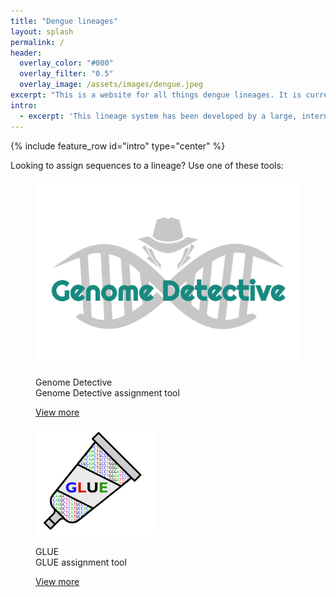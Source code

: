 ```yaml
---
title: "Dengue lineages"
layout: splash
permalink: /
header:
  overlay_color: "#000"
  overlay_filter: "0.5"
  overlay_image: /assets/images/dengue.jpeg
excerpt: "This is a website for all things dengue lineages. It is currently under construction - watch this space!"
intro: 
  - excerpt: 'This lineage system has been developed by a large, international collaboration to provide a common language to discuss important dengue virus genomic diversity, as well as provide additional spatiotemporal resolution below the genotype level.If you used information on this website, please cite [this paper]()'
---
```


{% include feature_row id="intro" type="center" %}


Looking to assign sequences to a lineage? Use one of these tools:
<div class="splash_sections" id="assignment_tools">
			<!--<div class="logo_container"><img src="assets/images/{{item.logourl}}"/></div>-->
				<figure class="effect-duke">
					<img src="assets/images/genome_detective.svg"/>
					<figcaption>
						<p>
						  Genome Detective<br>
						  <span class="duke-description">Genome Detective assignment tool</span>
						</p>
						<a href="https://www.genomedetective.com/app/typingtool/dengue/">View more</a>
					</figcaption>			
				</figure>
        <figure class="effect-duke">
					<img src="assets/images/glue.png"/>
					<figcaption>
						<p>
						  GLUE<br>
						  <span class="duke-description">GLUE assignment tool</span>
						</p>
						<a href="https://www.genomedetective.com/app/typingtool/dengue/">View more</a>
					</figcaption>			
				</figure>
	</div>






